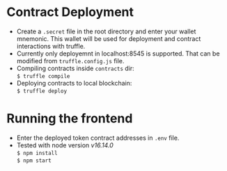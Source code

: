 
# Contract Deployment
- Create a `.secret` file in the root directory and enter your wallet mnemonic. This wallet will be used for deployment and contract interactions with truffle.
- Currently only deployemnt in localhost:8545 is supported. That can be modified from `truffle.config.js` file.
- Compiling contracts inside `contracts` dir:  
```$ truffle compile```
- Deploying contracts to local blockchain:  
```$ truffle deploy```

# Running the frontend
- Enter the deployed token contract addresses in `.env` file.
- Tested with node version *v16.14.0*  
```$ npm install```  
```$ npm start```  
